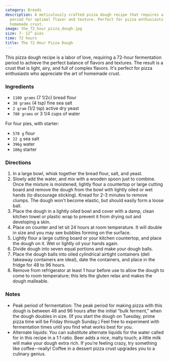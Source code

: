 ```yaml
---
category: Breads
description: A meticulously crafted pizza dough recipe that requires a 72-hour fermentation
  period for optimal flavor and texture. Perfect for pizza enthusiasts who love a
  homemade crust.
image: the_72_hour_pizza_dough.jpg
size: 7- 12” pies
time: 72 hours
title: The 72 Hour Pizza Dough
---
```

This pizza dough recipe is a labor of love, requiring a 72-hour fermentation period to achieve the perfect balance of flavors and textures. The result is a crust that is light, airy, and full of complex flavors. It's perfect for pizza enthusiasts who appreciate the art of homemade crust.

### Ingredients

* `1100 grams` (7 1/2c) bread flour
* `38 grams` (4 tsp) fine sea salt
* `2 gram` (1/2 tsp) active dry yeast
* `780 grams` or 3 1/4 cups of water

For four pies, with starter:

* `578 g` flour
* `22 g` sea salt
* `396g` water
* `100g` starter

### Directions

1. In a large bowl, whisk together the bread flour, salt, and yeast.
2. Slowly add the water, and mix with a wooden spoon just to combine. Once the mixture is moistened, lightly flour a countertop or large cutting board and remove the dough from the bowl with lightly oiled or wet hands (to discourage sticking). Knead for 2-3 minutes to remove clumps. The dough won't become elastic, but should easily form a loose ball.
3. Place the dough in a lightly oiled bowl and cover with a damp, clean kitchen towel or plastic wrap to prevent it from drying out and developing a skin.
4. Place on counter and let sit 24 hours at room temperature. It will double in size and you may see bubbles forming on the surface.
5. Lightly flour a large cutting board or your kitchen countertop, and place the dough on it. Wet or lightly oil your hands again.
6. Divide dough into seven equal portions and make your dough balls.
7. Place the dough balls into oiled cylindrical airtight containers (deli takeaway containers are ideal), date the containers, and place in the fridge for 48 to 96 hours.
8. Remove from refrigerator at least 1 hour before use to allow the dough to come to room temperature; this lets the gluten relax and makes the dough malleable.

### Notes

* Peak period of fermentation: The peak period for making pizza with this dough is between 48 and 96 hours after the initial “bulk ferment,” when the dough doubles in size. (If you start the dough on Tuesday, prime pizza time will be Friday through Sunday.) Feel free to experiment with fermentation times until you find what works best for you.
* Alternate liquids: You can substitute alternate liquids for the water called for in this recipe in a 1:1 ratio. Beer adds a nice, malty touch; a little milk will make your dough extra rich. If you’re feeling crazy, try something like coffee--really! Coffee in a dessert pizza crust upgrades you to a culinary genius.
